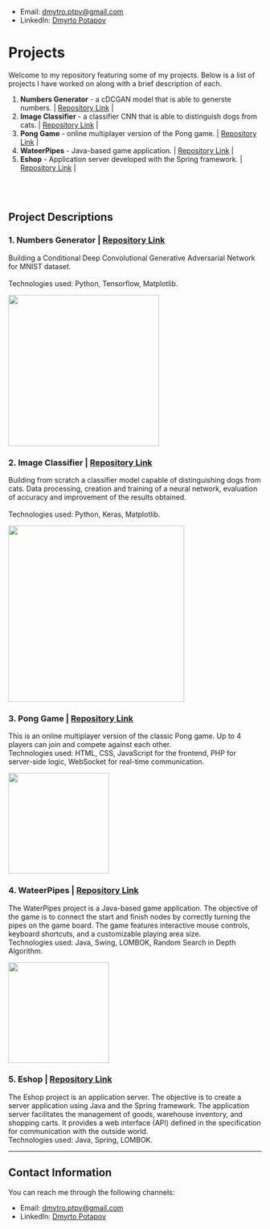 - Email: dmytro.ptpv@gmail.com
- LinkedIn: [Dmyrto Potapov](https://www.linkedin.com/in/potapov-dm/)
# Projects

Welcome to my repository featuring some of my projects. Below is a list of projects I have worked on along with a brief description of each.

1. **Numbers Generator** - a cDCGAN model that is able to generste numbers. | [Repository Link](https://github.com/potapov-dm/numbers_generation_cDCGAN) |
2. **Image Classifier** - a classifier CNN that is able to distinguish dogs from cats. | [Repository Link](https://github.com/potapov-dm/image-classification-cat-dog/blob/main/image_classification_cat_dog.ipynb) |
3. **Pong Game** - online multiplayer version of the Pong game. | [Repository Link](https://github.com/potapov-dm/pong-game) |
4. **WateerPipes** - Java-based game application. | [Repository Link](https://github.com/Interes-Group/zadanie-2-pipes-d-potapov) | 
5. **Eshop** - Application server developed with the Spring framework. | [Repository Link](https://github.com/Interes-Group/zadanie-3-eshop-d-potapov) |

  
<br><br>

## Project Descriptions

### 1. Numbers Generator | [Repository Link](https://github.com/potapov-dm/numbers_generation_cDCGAN)
Building a Conditional Deep Convolutional Generative Adversarial Network for MNIST dataset.  
<br>Technologies used: Python, Tensorflow, Matplotlib.

<img src="https://github.com/potapov-dm/numbers_generation_cDCGAN/assets/49323039/0f767c22-6cf8-4067-b2e9-fcf82e956ae7" height="300">


### 2. Image Classifier | [Repository Link](https://github.com/potapov-dm/image-classification-cat-dog/blob/main/image_classification_cat_dog.ipynb)
Building from scratch a classifier model capable of distinguishing dogs from cats. Data processing, creation and training of a neural network, evaluation of accuracy and improvement of the results obtained.  
<br>Technologies used: Python, Keras, Matplotlib.

<img src="https://github.com/potapov-dm/potapov-dm/assets/49323039/8b99aad1-dd39-49c4-934f-54f2041d9b38" height="350">


### 3. Pong Game | [Repository Link](https://github.com/potapov-dm/pong-game)
This is an online multiplayer version of the classic Pong game. Up to 4 players can join and compete against each other.
<br>Technologies used: HTML, CSS, JavaScript for the frontend, PHP for server-side logic, WebSocket for real-time communication.

<img src="https://github.com/potapov-dm/potapov-dm/assets/49323039/a5f80e5c-c454-403f-a2c7-ab285066943e" height="200">


### 4. WateerPipes | [Repository Link](https://github.com/Interes-Group/zadanie-2-pipes-d-potapov) 
The WaterPipes project is a Java-based game application. The objective of the game is to connect the start and finish nodes by correctly turning the pipes on the game board. The game features interactive mouse controls, keyboard shortcuts, and a customizable playing area size.
<br>Technologies used: Java, Swing, LOMBOK, Random Search in Depth Algorithm.

<img src="https://github.com/potapov-dm/potapov-dm/assets/49323039/bb8cfdf5-4f70-47ac-ab97-5ab3bcc8b5d5" height="200">


### 5. Eshop | [Repository Link](https://github.com/Interes-Group/zadanie-3-eshop-d-potapov) 
The Eshop project is an application server. The objective is to create a server application using Java and the Spring framework. The application server facilitates the management of goods, warehouse inventory, and shopping carts. It provides a web interface (API) defined in the specification for communication with the outside world.
<br>Technologies used: Java, Spring, LOMBOK.


---


## Contact Information

You can reach me through the following channels:

- Email: dmytro.ptpv@gmail.com
- LinkedIn: [Dmyrto Potapov](https://www.linkedin.com/in/potapov-dm/)
<!--
**potapov-dm/potapov-dm** is a ✨ _special_ ✨ repository because its `README.md` (this file) appears on your GitHub profile.

Here are some ideas to get you started:

- 🔭 I’m currently working on ...
- 🌱 I’m currently learning ...
- 👯 I’m looking to collaborate on ...
- 🤔 I’m looking for help with ...
- 💬 Ask me about ...
- 📫 How to reach me: ...
- 😄 Pronouns: ...
- ⚡ Fun fact: ...
-->
